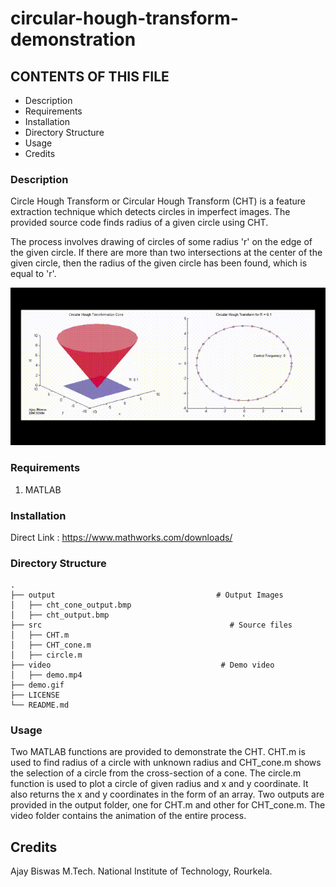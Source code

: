# circular-hough-transform-demonstration

## CONTENTS OF THIS FILE

* Description
* Requirements
* Installation
* Directory Structure
* Usage
* Credits

### Description

Circle Hough Transform or Circular Hough Transform (CHT) is a feature extraction technique which detects circles in imperfect images. The provided source code finds radius of a given circle using CHT. 

The process involves drawing of circles of some radius 'r' on the edge of the given circle. If there are more than two intersections at the center of the given circle, then the radius of the given circle has been found, which is equal to 'r'. 

![](demo.gif)

### Requirements

1. MATLAB

### Installation

Direct Link : https://www.mathworks.com/downloads/

### Directory Structure
    .
    ├── output                                    # Output Images
    │   ├── cht_cone_output.bmp
    │   ├── cht_output.bmp
    ├── src                                          # Source files
    │   ├── CHT.m
    │   ├── CHT_cone.m
    │   ├── circle.m
    ├── video                                      # Demo video
    │   ├── demo.mp4
    ├── demo.gif
    ├── LICENSE
    └── README.md

### Usage

Two MATLAB functions are provided to demonstrate the CHT. CHT.m is used to find radius of a circle with unknown radius and CHT_cone.m shows the selection of a circle from the cross-section of a cone. The circle.m function is used to plot a circle of given radius and x and y coordinate. It also returns the x and y coordinates in the form of an array. Two outputs are provided in the output folder, one for CHT.m and other for CHT_cone.m. The video folder contains the animation of the entire process.

## Credits

Ajay Biswas
M.Tech. National Institute of Technology, Rourkela.





